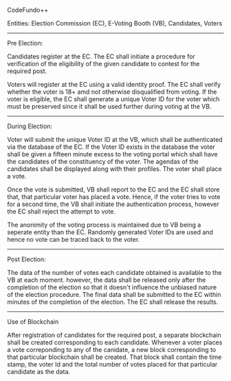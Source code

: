 CodeFundo++

Entities: Election Commission (EC), E-Voting Booth (VB), Candidates, Voters

-------------------------------------------------------------------------------------------------------------------------------------------
Pre Election:

Candidates register at the EC. The EC shall initiate a procedure for verification of the eligibility of the given candidate to contest for the required post.

Voters will register at the EC using a valid identity proof. The EC shall verify whether the voter is 18+ amd not otherwise disqualified from voting. If the voter is eligible, the EC shall generate a unique Voter ID for the voter which must be preserved since it shall be used further during voting at the VB.

-------------------------------------------------------------------------------------------------------------------------------------------
During Election:

Voter will submit the unique Voter ID at the VB, which shall be authenticated via the database of the EC. If the Voter ID exists in the database the voter shall be given a fifteen minute excess to the voting portal which shall have the candidates of the constituency of the voter. The agendas of the candidates shall be displayed along with their profiles. The voter shall place a vote.

Once the vote is submitted, VB shall report to the EC and the EC shall store that, that particular voter has placed a vote. Hence, if the voter tries to vote for a second time, the VB shall initiate the authentication process, however the EC shall reject the attempt to vote. 

The anonimity of the voting process is maintained due to VB being a seperate entity than the EC. Randomly generated Voter IDs are used and hence no vote can be traced back to the voter. 

-------------------------------------------------------------------------------------------------------------------------------------------
Post Election:

The data of the number of votes each candidate obtained is available to the VB at each moment. however, the data shall be released only after the completion of the election so that it doesn't influence the unbiased nature of the election procedure. The final data shall be submitted to the EC within minutes of the completion of the election. The EC shall release the results.

-------------------------------------------------------------------------------------------------------------------------------------------
Use of Blockchain

After registration of candidates for the required post, a separate blockchain shall be created corresponding to each candidate. Whenever a voter places a vote correponding to any of the canidate, a new block corresponding to that particular blockchain shall be created. That block shall contain the time stamp, the voter Id and the total number of votes placed for that particular candidate as the data.
